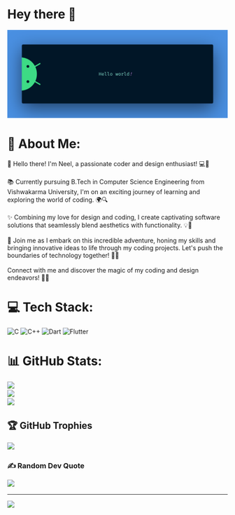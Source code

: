# Hey there :wave:

<img src="https://github.com/o-Erebus/o-Erebus/blob/main/Images/banner.png?raw=true" alt="Hello world">

# 💫 About Me:
👋 Hello there! I'm Neel, a passionate coder and design enthusiast! 💻🎨<br><br>📚 Currently pursuing B.Tech in Computer Science Engineering from Vishwakarma University, I'm on an exciting journey of learning and exploring the world of coding. 🌍🔍<br><br>✨ Combining my love for design and coding, I create captivating software solutions that seamlessly blend aesthetics with functionality. 💡🚀<br><br>🌟 Join me as I embark on this incredible adventure, honing my skills and bringing innovative ideas to life through my coding projects. Let's push the boundaries of technology together! 🌟🚀<br><br>Connect with me and discover the magic of my coding and design endeavors! 🔗✨


# 💻 Tech Stack:
![C](https://img.shields.io/badge/c-%2300599C.svg?style=for-the-badge&logo=c&logoColor=white) ![C++](https://img.shields.io/badge/c++-%2300599C.svg?style=for-the-badge&logo=c%2B%2B&logoColor=white) ![Dart](https://img.shields.io/badge/dart-%230175C2.svg?style=for-the-badge&logo=dart&logoColor=white) ![Flutter](https://img.shields.io/badge/Flutter-%2302569B.svg?style=for-the-badge&logo=Flutter&logoColor=white)
# 📊 GitHub Stats:
![](https://github-readme-stats.vercel.app/api?username=o-Erebus&theme=react&hide_border=false&include_all_commits=false&count_private=false)<br/>
![](https://github-readme-streak-stats.herokuapp.com/?user=o-Erebus&theme=react&hide_border=false)<br/>
![](https://github-readme-stats.vercel.app/api/top-langs/?username=o-Erebus&theme=react&hide_border=false&include_all_commits=false&count_private=false&layout=compact)

## 🏆 GitHub Trophies
![](https://github-profile-trophy.vercel.app/?username=o-Erebus&theme=darkhub&no-frame=false&no-bg=true&margin-w=4)

### ✍️ Random Dev Quote
![](https://quotes-github-readme.vercel.app/api?type=horizontal&theme=dark)

---
[![](https://visitcount.itsvg.in/api?id=o-Erebus&icon=2&color=1)](https://visitcount.itsvg.in)

<!-- Proudly created with GPRM ( https://gprm.itsvg.in ) -->
